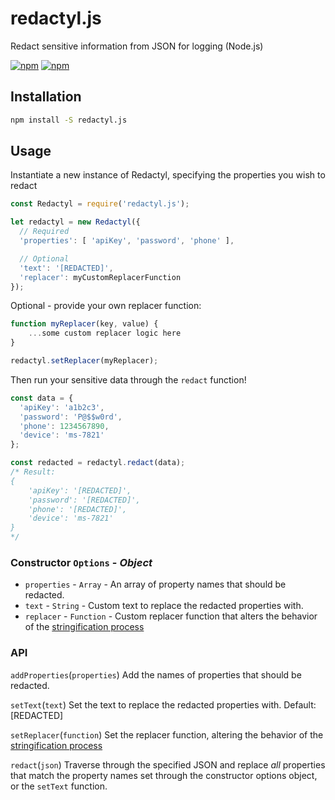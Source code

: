 # redactyl.js
Redact sensitive information from JSON for logging (Node.js)

<p>
<a href="https://www.npmjs.com/package/redactyl.js"><img alt="npm" src="https://img.shields.io/npm/v/redactyl.js"></a>
<a href="https://www.npmjs.com/package/redactyl.js"><img alt="npm" src="https://img.shields.io/npm/dw/redactyl.js"></a>
</p>

## Installation
```sh
npm install -S redactyl.js
```

## Usage
Instantiate a new instance of Redactyl, specifying the properties you wish to redact

```javascript
const Redactyl = require('redactyl.js');

let redactyl = new Redactyl({
  // Required
  'properties': [ 'apiKey', 'password', 'phone' ],

  // Optional
  'text': '[REDACTED]',
  'replacer': myCustomReplacerFunction
});
```

Optional - provide your own replacer function:

```javascript
function myReplacer(key, value) {
    ...some custom replacer logic here
}

redactyl.setReplacer(myReplacer);
```

Then run your sensitive data through the `redact` function!

```javascript
const data = {
  'apiKey': 'a1b2c3',
  'password': 'P@$$w0rd',
  'phone': 1234567890,
  'device': 'ms-7821'
};

const redacted = redactyl.redact(data);
/* Result:
{
    'apiKey': '[REDACTED]',
    'password': '[REDACTED]',
    'phone': '[REDACTED]',
    'device': 'ms-7821'
}
*/
```

### Constructor `Options` - *Object*
- `properties` - `Array` - An array of property names that should be redacted.
- `text` - `String` - Custom text to replace the redacted properties with.
- `replacer` - `Function` - Custom replacer function that alters the behavior of the [stringification process](https://developer.mozilla.org/en-US/docs/Web/JavaScript/Reference/Global_Objects/JSON/stringify#the_replacer_parameter|MDN)

### API
`addProperties`(`properties`)
Add the names of properties that should be redacted.

`setText`(`text`)
Set the text to replace the redacted properties with. Default: [REDACTED]

`setReplacer`(`function`)
Set the replacer function, altering the behavior of the [stringification process](https://developer.mozilla.org/en-US/docs/Web/JavaScript/Reference/Global_Objects/JSON/stringify#the_replacer_parameter|MDN)

`redact`(`json`)
Traverse through the specified JSON and replace *all* properties that match the property names set through the constructor options object, or the `setText` function.
